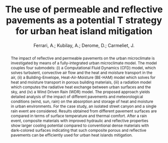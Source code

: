 ---
layout: technique
title: The use of permeable and reflective pavements as a potential T strategy for urban heat island mitigation
classifications:
    system_type: "False"
    technique: "False"
    design_study: "False"
    evaluation: "False"
    data: "False"
    analysis: "True"
    generation: "False"
    curation_and_transformation: "False"
    management: "False"
    modeling: "True"
    urban_analysis: "True"
    visualization: "False"
    sunlight_access: "False"
    wind_ventilation: "False"
    view_impact: "False"
    energy: "False"
    damage_and_disaster_management: "False"
    climate: "True"
    sound: "False"
    property_cadastre: "False"
    other_use: "False"
    lookup: "False"
    browse: "True"
    locate: "False"
    explore: "False"
    identify: "True"
    compare: "True"
    summarize: "False"
    distribution: "True"
    trends: "False"
    outliers: "False"
    extremes: "False"
    features: "True"
    target_discovery: "True"
    target_access: "True"
    spatial_relation: "True"
    buildings: "False"
    streets: "True"
    nature: "False"
    uniform_discretization: "True"
    structural_subdivision: "False"
    univariate: "False"
    multivariate: "True"
    volumetric: "False"
    temporal: "False"
    sensing: "False"
    statistical: "False"
    simulation_based: "True"
    learning_based: "False"
    surveyed: "False"
    site: "False"
    block: "True"
    multi_block: "False"
    city: "False"
    va_wo_model: "False"
    post_model: "False"
    model_integrated: "False"
    assisted_models: "False"
    overlay: "True"
    embedded: "False"
    linked: "False"
    temporal_jx: "False"
    spatial_jx: "True"
    filter: "False"
    aggregate: "True"
    embed: "False"
    glyphs: "True"
    bar_charts: "False"
    scatterplots: "False"
    matrix: "False"
    parallel_coordinates: "False"
    map_2d: "True"
    map_3d: "False"
    walking: "False"
    steering: "False"
    selection_based: "False"
    manipulation_based: "False"
    distortion: "False"
    ghosting: "False"
    culling: "False"
    birds_view: "False"
    multi_view: "True"
    assisted_steering: "False"
    other: "False"
    vr_cave: "False"
    ar: "False"
    desktop: "True"
    mobile: "False"
    case_study: "False"
    user_study: "False"
    statistical_evaluation: "True"
    expert_interviews: "False"
key: "HIH822YB"
item_type: "journalArticle"
publication_year: "2020.0"
author: "Ferrari, A.; Kubilay, A.; Derome, D.; Carmeliet, J."
title: "The use of permeable and reflective pavements as a potential T strategy for urban heat island mitigation"
publication_title: "Urban Climate"
isbn: "nan"
issn: "22120955"
doi: "10.1016/j.uclim.2019.100534"
url: "https://linkinghub.elsevier.com/retrieve/pii/S2212095519300926"
abstract_note: "nan"
date_added: "2024-01-11 21:02:28"
date_modified: "2024-01-11 21:02:28"
access_date: "2024-01-11 21:02:28"
pages: "100534"
num_pages: "nan"
issue: "nan"
volume: "31"
number_of_volumes: "nan"
journal_abbreviation: "Urban Climate"
short_title: "nan"
series: "nan"
series_number: "nan"
series_text: "nan"
series_title: "nan"
publisher: "nan"
place: "nan"
language: "en"
rights: "nan"
type: "nan"
archive: "nan"
archive_location: "nan"
library_catalog: "DOI.org (Crossref)"
call_number: "nan"
extra: "nan"
notes: "nan"
file_attachments: "nan"
link_attachments: "nan"
manual_tags: "nan"
automatic_tags: "nan"
editor: "nan"
series_editor: "nan"
translator: "nan"
contributor: "nan"
attorney_agent: "nan"
book_author: "nan"
cast_member: "nan"
commenter: "nan"
composer: "nan"
cosponsor: "nan"
counsel: "nan"
interviewer: "nan"
producer: "nan"
recipient: "nan"
reviewed_author: "nan"
scriptwriter: "nan"
words_by: "nan"
guest: "nan"
number: "nan"
edition: "nan"
running_time: "nan"
scale: "nan"
medium: "nan"
artwork_size: "nan"
filing_date: "nan"
application_number: "nan"
assignee: "nan"
issuing_authority: "nan"
country: "nan"
meeting_name: "nan"
conference_name: "nan"
court: "nan"
references: "nan"
reporter: "nan"
legal_status: "nan"
priority_numbers: "nan"
programming_language: "nan"
version: "nan"
system: "nan"
code: "nan"
code_number: "nan"
section: "nan"
session: "nan"
committee: "nan"
history: "nan"
legislative_body: "nan"
abstract: "The impact of reflective and permeable pavements on the urban microclimate is investigated by means of a fully-integrated urban microclimate model. The model couples four submodels: (i) a Computational Fluid Dynamics (CFD) model, which solves turbulent, convective air flow and the heat and moisture transport in the air, (ii) a Building-Envelope, Heat-Air-Moisture (BE-HAM) model which solves for heat and moisture transport in porous building materials, (iii) a radiation model which computes the radiative heat exchange between urban surfaces and the sky, and (iv) a Wind Driven Rain (WDR) model. The proposed approach yields detailed analysis of the impact of different pavements and meteorological conditions (wind, sun, rain) on the absorption and storage of heat and moisture in urban environments. For the case study, an isolated street canyon and a single rain event are considered. Results obtained from different pavement surfaces are compared in terms of surface temperature and thermal comfort. After a rain event, composite materials with improved hydraulic and reflective properties show larger cooling potential compared to conventional dense materials with dark-colored surfaces indicating that such composite porous and reflective pavements can be efficiently used for urban heat islands mitigation."
---